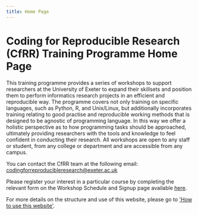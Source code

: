 ```yaml
--- 
title: Home Page
---
```


# Coding for Reproducible Research (CfRR) Training Programme Home Page
This training programme provides a series of workshops to support researchers at the University of Exeter to expand their skillsets and position them to perform informatics research projects in an efficient and reproducible way. The programme covers not only training on specific languages, such as Python, R, and Unix/Linux, but additionally incorporates training relating to good practise and reproducible working methods that is designed to be agnostic of programming language. In this way we offer a holistic perspective as to how programming tasks should be approached, ultimately providing researchers with the tools and knowledge to feel confident in conducting their research. All workshops are open to any staff or student, from any college or department and are accessible from any campus.

You can contact the CfRR team at the following email: [codingforreproducibleresearch@exeter.ac.uk](mailto:codingforreproducibleresearch@exeter.ac.uk)

Please register your interest in a particular course by completing the relevant form on the Workshop Schedule and Signup page available [here](cfrr_program_details/courses_overview.ipynb).


For more details on the structure and use of this website, please go to ['How to use this website'](cfrr_program_details/how_to_use_CfRR.ipynb).